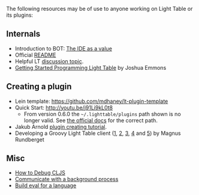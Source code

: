 The following resources may be of use to anyone working on Light Table or its plugins:

## Internals

- Introduction to BOT: [The IDE as a value](http://www.chris-granger.com/2013/01/24/the-ide-as-data/)
- Official [README](https://github.com/LightTable/LightTable/blob/master/README.md)
- Helpful LT [discussion topic](https://groups.google.com/forum/#!topic/light-table-discussion/T3DhzWhabok).
- [Getting Started Programming Light Table](http://reverbdev.tumblr.com/post/85325435561/getting-started-programming-light-table) by Joshua Emmons

## Creating a plugin

- Lein template: https://github.com/mdhaney/lt-plugin-template
- Quick Start: http://youtu.be/j91Li9kL0t8 
  - From version 0.6.0 the `~/.lighttable/plugins` path shown is no longer valid. See [the official docs](http://docs.lighttable.com/#plugins-directory) for the correct path.
- Jakub Arnold [plugin creating tutorial](http://blog.jakubarnold.cz/2014/01/13/light-table-plugin-tutorial.html).
- Developing a Groovy Light Table client ([1](http://rundis.github.io/blog/2014/gr_lt_part1.html), [2](http://rundis.github.io/blog/2014/gr_lt_part2.html), [3](http://rundis.github.io/blog/2014/gr_lt_part3.html), [4](http://rundis.github.io/blog/2014/gr_lt_part4.html) and [5](http://rundis.github.io/blog/2014/gr_lt_part5.html)) by Magnus Rundberget

## Misc

- [How to Debug CLJS](https://github.com/shaunlebron/How-To-Debug-CLJS)
- [Communicate with a background process](https://github.com/mads379/lt-ocaml/tree/ehco-server-example)
- [Build eval for a language](https://groups.google.com/d/msg/light-table-discussion/Dg0ldzLx4F4/AYNiYCLwhlwJ)

